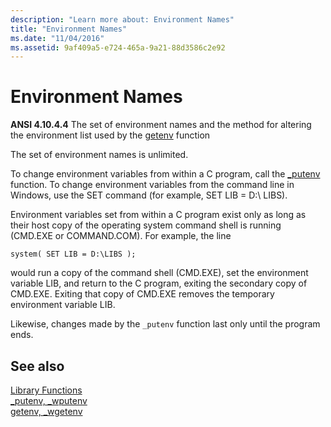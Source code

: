 ```yaml
---
description: "Learn more about: Environment Names"
title: "Environment Names"
ms.date: "11/04/2016"
ms.assetid: 9af409a5-e724-465a-9a21-88d3586c2e92
---
```

# Environment Names

**ANSI 4.10.4.4** The set of environment names and the method for altering the environment list used by the [getenv](../c-runtime-library/reference/getenv-wgetenv.md) function

The set of environment names is unlimited.

To change environment variables from within a C program, call the [_putenv](../c-runtime-library/reference/putenv-wputenv.md) function. To change environment variables from the command line in Windows, use the SET command (for example, SET LIB = D:\ LIBS).

Environment variables set from within a C program exist only as long as their host copy of the operating system command shell is running (CMD.EXE or COMMAND.COM). For example, the line

```
system( SET LIB = D:\LIBS );
```

would run a copy of the command shell (CMD.EXE), set the environment variable LIB, and return to the C program, exiting the secondary copy of CMD.EXE. Exiting that copy of CMD.EXE removes the temporary environment variable LIB.

Likewise, changes made by the `_putenv` function last only until the program ends.

## See also

[Library Functions](../c-language/library-functions.md)<br/>
[_putenv, _wputenv](../c-runtime-library/reference/putenv-wputenv.md)<br/>
[getenv, _wgetenv](../c-runtime-library/reference/getenv-wgetenv.md)
